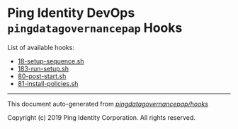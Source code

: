 
# Ping Identity DevOps `pingdatagovernancepap` Hooks
List of available hooks:
* [18-setup-sequence.sh](18-setup-sequence.sh.md)
* [183-run-setup.sh](183-run-setup.sh.md)
* [80-post-start.sh](80-post-start.sh.md)
* [81-install-policies.sh](81-install-policies.sh.md)

---
This document auto-generated from _[pingdatagovernancepap/hooks](https://github.com/pingidentity/pingidentity-docker-builds/blob/master/pingdatagovernancepap/hooks)_

Copyright (c)  2019 Ping Identity Corporation. All rights reserved.
